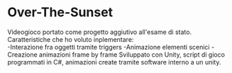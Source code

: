 # Over-The-Sunset
Videogioco portato come progetto aggiutivo all'esame di stato.  
Caratteristiche che ho voluto inplementare:  
-Interazione fra oggetti tramite triggers 
-Animazione elementi scenici 
-Creazione animazioni frame by frame 
Sviluppato con Unity, script di gioco programmati in C#, animazioni create tramite software interno a un unity.
